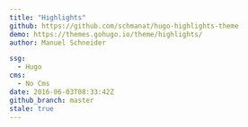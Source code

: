 ```yaml
---
title: "Highlights"
github: https://github.com/schmanat/hugo-highlights-theme
demo: https://themes.gohugo.io/theme/highlights/
author: Manuel Schneider

ssg:
  - Hugo
cms:
  - No Cms
date: 2016-06-03T08:33:42Z
github_branch: master
stale: true
---
```

